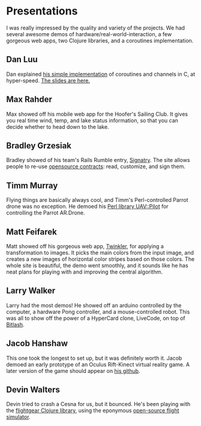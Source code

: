 # Presentations

I was really impressed by the quality and variety of the projects.
We had several awesome demos of hardware/real-world-interaction, a few gorgeous web apps,
two Clojure libraries, and a coroutines implementation.

## Dan Luu
Dan explained [his simple implementation](https://github.com/danluu/setjmp-longjmp-ucontext-snippets)
of coroutines and channels in C, at hyper-speed.
[The slides are here.](coroutines.pdf)

## Max Rahder
Max showed off his mobile web app for the Hoofer's Sailing Club.
It gives you real time wind, temp, and lake status information, so that you can decide whether to head down to the lake.

## Bradley Grzesiak
Bradley showed of his team's Rails Rumble entry, [Signatry](https://signatry.com/).
The site allows people to re-use [opensource contracts](https://github.com/bendyworks/contracts):
read, customize, and sign them.

## Timm Murray
Flying things are basically always cool, and Timm's Perl-controlled Parrot drone was no exception.
He demoed his [Perl library UAV::Pilot](https://github.com/frezik/UAV-Pilot/) for controlling the Parrot AR.Drone.

## Matt Feifarek
Matt showed off his gorgeous web app, [Twinkler](http://twnkl.it/), for applying a transformation to images.
It picks the main colors from the input image, and creates a new images of horizontal color stripes based on those colors.
The whole site is beautiful, the demo went smoothly,
and it sounds like he has neat plans for playing with and improving the central algorithm.

## Larry Walker
Larry had the most demos! He showed off an arduino controlled by the computer, a hardware Pong controller,
and a mouse-controlled robot. This was all to show off the power of a HyperCard clone, LiveCode, on top of [Bitlash](https://github.com/billroy/bitlash).

## Jacob Hanshaw
This one took the longest to set up, but it was definitely worth it.
Jacob demoed an early prototype of an Oculus Rift-Kinect virtual reality game.
A later version of the game should appear on [his github](https://github.com/jacobhanshaw).

## Devin Walters
Devin tried to crash a Cesna for us, but it bounced.
He's been playing with the [flightgear Clojure library](https://github.com/dalethatcher/flightgear),
using the eponymous [open-source flight simulator](http://www.flightgear.org/).
